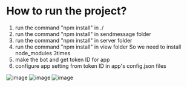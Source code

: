 # How to run the project?

1. run the command "npm install" in ./
2. run the command "npm install" in sendmessage folder
3. run the command "npm install" in server folder
4. run the command "npm install" in view folder
   So we need to install node_modules 3times
5. make the bot and get token ID for app
6. configure app setting from token ID in app's config.json files

![image](https://user-images.githubusercontent.com/97944031/160313896-2d0b793c-fc9f-4dfe-9c79-a26fb2bee179.png)
![image](https://user-images.githubusercontent.com/97944031/160313752-27635f7a-a038-4086-a880-afd8e92d6e1d.png)
![image](https://user-images.githubusercontent.com/97944031/160313770-46652911-7878-4580-8f3d-5cebf36b1cb0.png)

